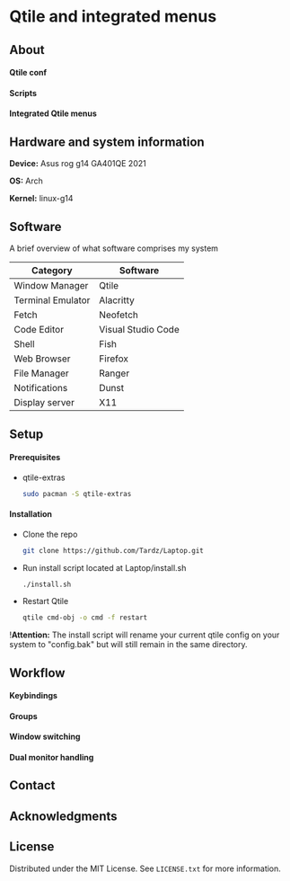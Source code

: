 # Qtile and integrated menus

## About

#### Qtile conf

#### Scripts

#### Integrated Qtile menus

## Hardware and system information

**Device:** Asus rog g14 GA401QE 2021  

**OS:** Arch

**Kernel:** linux-g14

## Software
A brief overview of what software comprises my system

| Category           | Software                    |
|--------------------|-----------------------------|
| Window Manager     | Qtile                       |
| Terminal Emulator  | Alacritty                   |
| Fetch              | Neofetch                    |
| Code Editor        | Visual Studio Code          |
| Shell              | Fish                        |
| Web Browser        | Firefox                     |
| File Manager       | Ranger                      |
| Notifications      | Dunst                       |
| Display server     | X11                         |

## Setup

#### Prerequisites
* qtile-extras

   ```sh
   sudo pacman -S qtile-extras
   ```

#### Installation 

* Clone the repo

   ```sh
   git clone https://github.com/Tardz/Laptop.git
   ```   
* Run install script located at Laptop/install.sh
  
   ```sh
   ./install.sh
   ```
* Restart Qtile
  
   ```sh
   qtile cmd-obj -o cmd -f restart
   ```

!**Attention:**
The install script will rename your current qtile config on your system to "config.bak" but will still remain in the same directory. 

## Workflow

#### Keybindings
#### Groups
#### Window switching
#### Dual monitor handling

## Contact

## Acknowledgments

## License

Distributed under the MIT License. See `LICENSE.txt` for more information.

